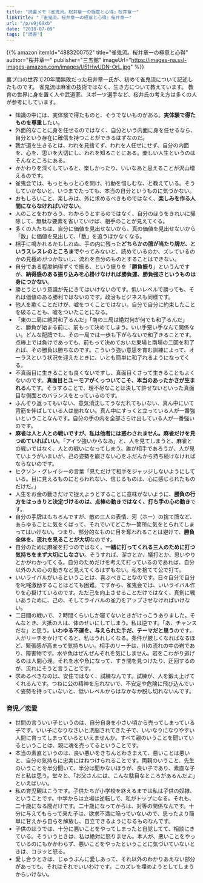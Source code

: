 ```yaml
---
title: "読書メモ『雀鬼流。桜井章一の極意と心得』桜井章一"
linkTitle: "『雀鬼流。桜井章一の極意と心得』桜井章一"
url: "/p/w9j69xb"
date: "2018-07-09"
tags: ["読書"]
---
```


{{% amazon
  itemId="4883200752"
  title="雀鬼流。桜井章一の極意と心得"
  author="桜井章一"
  publisher="三五館"
  imageUrl="https://images-na.ssl-images-amazon.com/images/I/51HwUDN-OrL.jpg"
%}}

裏プロの世界で20年間無敗だった桜井章一氏が、初めて雀鬼流について記述したものです。
雀鬼流は麻雀の技術ではなく、生き方について教えています。
教育の世界に身を置く人や武道家、スポーツ選手など、桜井氏の考え方は多くの人が参考にしています。

* 知識の中には、実体験で得たものと、そうでないものがある。**実体験で得たものを尊重**したい。
* 外面的なことに身を任せるのではなく、自分という内面に身を任せるなら、自分という存在に確信を持つことができるはずなのだ。
* 我が道を生きるとは、われを見捨てず、われを人任せにせず、自分の内面を、心を、思いを大切にし、われを知ることにある。楽しい人生というのはそんなところにある。
* かかわりを深くしていると、楽しかったり、いいなあと思えることが沢山増えるのです。
* 雀鬼会では、もっともっと心を開け、行動を惜しむな、と教えている。そうしていかないと、いつまでたっても、本当の自分というものに気づかない。
* おもしろいこと、楽しみは、外に求めるべきものではなく、**楽しみを作る人間にならなければいけない**。
* 人のことをわかろう、わかろうとするのではなく、自分のほうをきれいに掃除して、無駄な要素を省いていけば、相手のことが見えてくる。
* 多くの人たちは、自分に価値を見出せないから、真の価値を見出せないから「数」に価値を見出して、「数」を追うほかなくなる。
* 相手に鳴かれるかもしれぬ、手の内に残った**どちらかの牌が当たり牌だ、というスレスレのところまで**やってみないと、読めているのか、ズレているのかの見極めがつかないし、流れを自分のものとすることはできない。
* 自分である程度納得ずくで振る、という振りを「**勝負振り**」というんですが、**納得感のある振り込みを心掛けなければ勝負運、勝負強さというものは身につかない**。
* 勝とうという意識が先にきてはいけないのです。低いレベルで勝っても、それは価値のある勝利ではないのです。政治もビジネスも同様です。
* 他人を欺くことだけが、嘘をつくことではない。自分で自分に約束したことを破ることも、嘘をついたことになる。
* 「東の二局に絶対和了るんだ」「南の三局は絶対何が何でも和了るんだ」と、勝負が始まる前に、前もって決めてしまう。いい手悪い手なんて関係ない。どんな配牌でも、その一局では一歩も下がらないで和了きることです。点棒上では負けであっても、前もって決めておいた東場と南場の二回を和了れば、その勝負は勝ちなのです。こういう強い意思を育む訓練によって、オーラスという状況を迎えたときに、いとも簡単に和了れるようになってくる。
* 不真面目に生きることも良くないですし、真面目くさって生きることもよくないのです。**真面目とユーモアがくっついてこそ、本当のあったかさが生まれる**んです。そうすることで、理不尽なことは決して許せないといった真面目な側面とのバランスをとっているのです。
* ふんぞり返ってもいない、意気消沈してうなだれてもいない、真ん中にいて背筋を伸ばしている人は崩れない。真ん中にすっくと立っている人が一番強いということなんです。自分の手の内を全部さらけ出している人が一番強いのです。
* **麻雀は人と人との戦いですが、私は他者には惑わされません。麻雀だけを見つめていればいい**。「アイツ強いからなあ」と、人を見てしまうと、麻雀との戦いではなく、人との戦いになってしまう。誰が相手であろうが、人が見ていようがいまいが、己の姿勢を崩さない心をふだんから持ち続けなければならないのです。
* ヒクソン・グレイシーの言葉「見ただけで相手をジャッジしないようにしている。目に見えるものにとらわれない、信じるものは、心に感じられたものだけだ。」
* 人生をお金の動きだけで捉えようとすることに意味がないように、**勝負の行方をはっきりと決定づけるのは、点棒の動きではなく、打ち手の心の動き**です。
* 自分の手牌はもちろんですが、敵の三人の表情、河（ホー）の捨て牌など、あらゆることに気をくばって、それでいてどこか一箇所に気をとられてしまってはいけない。つまり、部分的なものに目を奪われることは避けて、**勝負全体を、流れを見ることが大切**なのです。
* 自分のために麻雀を打つのではなく、**一緒に打ってくれる三人のために打つ気持ちをまず大切にしなさい**。そうすれば、潔さとか、犠打とか、思いやりとかがわかってくる。自分のためだけを考えて打っているのであれば、自分以外の人の心の動きなど見えてくるはずもない。私を捨てて公で打て。
* いいライバルがいるということは、喜ぶべきことなのです。日々自分で自分を叱咤激励することはとても困難。ですから、雀鬼会では、いいライバル作りを心掛けているのです。ただ己を向上させることだけではなく、真剣に戦いあうために、己の、そしてライバルの雀力をアップさせなければいけない。
* 二日間の戦いで、２時間くらいしか寝てないときがけっこうありました。そんなとき、大抵の人は、体のせいにしてしまう。私は逆です。「あ、チャンスだな」と思う。**いわゆる不運を、与えられた手だ、テーマだと思う**のです。人がリーチをかけてくると、私はうれしくなる。条件が厳しくなればなるほど、緊張感が高まって気持ちいい。相手のリーチは、川の流れの中の岩であり、障害物です。水や魚はぜんぜんそれを気にしません。岩をこわがり逃げるのは人間心理。それを水や魚になって、すき間を見つけたり、迂回するのが、流れにそうと言うことです。
* 求めるべきなのは、安住ではなく、試練なんです。試練が、人を鍛え上げてくれるんです。つねに公の精神を忘れないで、不安定や危険に飛び込んでいく姿勢を持っていないと、低いレベルからはなかなか脱し切れないんです。


### 育児／恋愛
* 世間の言ういい子というのは、自分自身を小さい頃から売ってしまっている子です。いい子になりなさいと洗脳されてきた子で、いいなりになりやすい人間に育ってしまっているといえませんか。すべて親のいうことを聞いているということは、親に魂を売ってるということです。
* 本当の素直というのは、良い悪いをきちんとわきまえて、悪いことは悪いと、自分の気持ちに忠実にはねつけられることです。両親のいうこと、先生のいうことを半分聞いて、半分は聞かないほうが、良い子であり、素直な子だと私は思う。堂々と、「お父さんには、こんな駄目なところがあるんだよ」といえばいい。
* 私の育児観はこうです。子供たちが小学校を終えるまでは私は子供の奴隷、ということです。中学からは立場は逆転して、私がトップになる。それも、二十歳になる間だけです。二十歳になってからは、対等の関係なんです。十分に与えてもらって来た子は、欲求不満に陥っていないので、思ったより簡単に甘えから自らを解放し、自立できるようになるものなんです。
* 子供のほうでは、十分に悪いことをやってしまったと自覚してて、相談にきている。そういうときは、私は絶対に怒りません。本人が、悪いことをやっているのにもかかわらず、悪いことをやったということに気づいていないときは、コラッと怒る。
* 愛し合うときは、じゅうぶんに愛しあって、それ以外のわかりあえない部分があっても、それはそれでいいわけです。このズレを埋めようとしてしまうからいけない。
